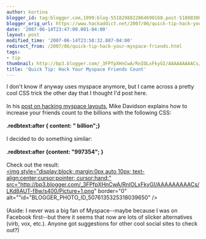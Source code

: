```yaml
---
author: kortina
blogger_id: tag:blogger.com,1999:blog-5518298822864690168.post-5180830064620163033
blogger_orig_url: https://www.hackaddict.net/2007/06/quick-tip-hack-your-myspace-friends.html
date: '2007-06-14T23:47:00.001-04:00'
layout: post
modified_time: '2007-06-14T23:58:32.887-04:00'
redirect_from: /2007/06/quick-tip-hack-your-myspace-friends.html
tags:
- tip
thumbnail: http://bp3.blogger.com/_3FPfpXHnCwA/RnIOLxFkyGI/AAAAAAAAACs/LKd8AUT-f8w/s72-c/Picture+1.png
title: 'Quick Tip: Hack Your Myspace Friends Count'
---
```


I don't know if anyway uses myspace anymore, but I came across a pretty cool CSS trick the other day that I thought I'd post here.  <br /><br />In his <a href="http://www.mikeindustries.com/blog/archive/2006/04/hacking-myspace-layouts" title="Mike Davidson: Hacking A More Tasteful MySpace">post on hacking myspace layouts</a>, Mike Davidson explains how to increase your friends count to the billions with the following CSS:<br /><b><br /> .redbtext:after { content: " billion";}<br /></b><br />I decided to do something similar:<br /><b><br /> .redbtext:after {content: "997354"; }<br /></b><br />Check out the result:<br /><a onblur="try {parent.deselectBloggerImageGracefully();} catch(e) {}" href="http://bp3.blogger.com/_3FPfpXHnCwA/RnIOLxFkyGI/AAAAAAAAACs/LKd8AUT-f8w/s1600-h/Picture+1.png"><img style="display:block; margin:0px auto 10px; text-align:center;cursor:pointer; cursor:hand;" src="http://bp3.blogger.com/_3FPfpXHnCwA/RnIOLxFkyGI/AAAAAAAAACs/LKd8AUT-f8w/s400/Picture+1.png" border="0" alt=""id="BLOGGER_PHOTO_ID_5076135325318039650" /></a><br /><br />(Aside: I never was a big fan of Myspace--maybe because I was on Facebook first--but there it seems that now are lots of slicker alternatives (virb, vox, etc.).  Anyone got suggestions for other cool social sites to check out?)